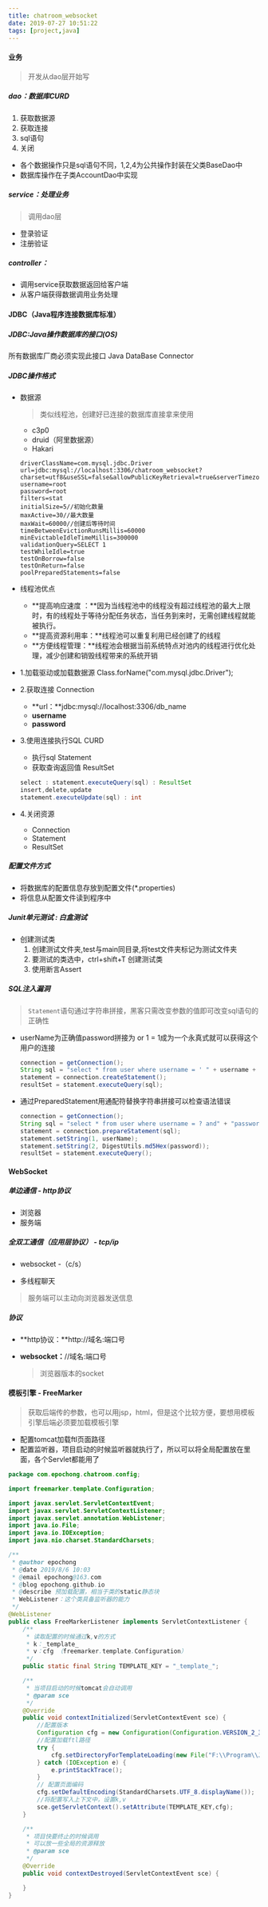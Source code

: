 ```yaml
---
title: chatroom_websocket
date: 2019-07-27 10:51:22
tags: [project,java]
---
```


#### 业务

> 开发从dao层开始写

##### dao：数据库CURD

1. 获取数据源
2. 获取连接
3. sql语句
4. 关闭

- 各个数据操作只是sql语句不同，1,2,4为公共操作封装在父类BaseDao中
- 数据库操作在子类AccountDao中实现

##### service：处理业务

> 调用dao层

- 登录验证
- 注册验证

##### controller：

- 调用service获取数据返回给客户端
- 从客户端获得数据调用业务处理

#### JDBC（Java程序连接数据库标准）

##### JDBC:Java操作数据库的接口(OS)

所有数据库厂商必须实现此接口
Java DataBase Connector

##### JDBC操作格式

- 数据源

    > 类似线程池，创建好已连接的数据库直接拿来使用

    - c3p0
    - druid（阿里数据源）
    - Hakari

    ```properties
    driverClassName=com.mysql.jdbc.Driver
    url=jdbc:mysql://localhost:3306/chatroom_websocket?charset=utf8&useSSL=false&allowPublicKeyRetrieval=true&serverTimezone=UTC
    username=root
    password=root
    filters=stat
    initialSize=5//初始化数量
    maxActive=30//最大数量
    maxWait=60000//创建后等待时间
    timeBetweenEvictionRunsMillis=60000
    minEvictableIdleTimeMillis=300000
    validationQuery=SELECT 1
    testWhileIdle=true
    testOnBorrow=false
    testOnReturn=false
    poolPreparedStatements=false
    ```

- 线程池优点

    - **提高响应速度 ：**因为当线程池中的线程没有超过线程池的最大上限时，有的线程处于等待分配任务状态，当任务到来时，无需创建线程就能被执行。 
    - **提高资源利用率：**线程池可以重复利用已经创建了的线程 
    - **方便线程管理：**线程池会根据当前系统特点对池内的线程进行优化处理，减少创建和销毁线程带来的系统开销

- 1.加载驱动或加载数据源
    Class.forName("com.mysql.jdbc.Driver");

-  2.获取连接 Connection

    - **url：**jdbc:mysql://localhost:3306/db_name
    - **username**
    - **password**

- 3.使用连接执行SQL CURD

    - 执行sql Statement
    - 获取查询返回值 ResultSet

    ```java
    select : statement.executeQuery(sql) : ResultSet
    insert,delete,update
    statement.executeUpdate(sql) : int
    ```

-  4.关闭资源
    - Connection
    - Statement
    - ResultSet

##### 配置文件方式

- 将数据库的配置信息存放到配置文件(*.properties)
- 将信息从配置文件读到程序中 

##### Junit单元测试 : 白盒测试

- 创建测试类
    1. 创建测试文件夹,test与main同目录,将test文件夹标记为测试文件夹 
    2. 要测试的类选中，ctrl+shift+T 创建测试类
    3. 使用断言Assert

##### SQL注入漏洞

> `Statement`语句通过字符串拼接，黑客只需改变参数的值即可改变sql语句的正确性

- userName为正确值password拼接为 or 1 = 1成为一个永真式就可以获得这个用户的连接

    ```java
    connection = getConnection();
    String sql = "select * from user where username = ' " + username + " ' and" + "password = '" + password "'";
    statement = connection.createStatement();
    resultSet = statement.executeQuery(sql);
    ```

- 通过PreparedStatement用通配符替换字符串拼接可以检查语法错误

    ```java
    connection = getConnection();
    String sql = "select * from user where username = ? and" + "password = ?";
    statement = connection.prepareStatement(sql);
    statement.setString(1, userName);
    statement.setString(2, DigestUtils.md5Hex(password));
    resultSet = statement.executeQuery();
    ```

#### WebSocket

##### 单边通信 - http协议

- 浏览器
- 服务端

##### 全双工通信（应用层协议） - tcp/ip

- websocket -（c/s） 

- 多线程聊天

> 服务端可以主动向浏览器发送信息

##### 协议

- **http协议：**http://域名:端口号

- **websocket：**//域名:端口号

    > 浏览器版本的socket

#### 模板引擎 - FreeMarker

> 获取后端传的参数，也可以用jsp，html，但是这个比较方便，要想用模板引擎后端必须要加载模板引擎

- 配置tomcat加载ftl页面路径
- 配置监听器，项目启动的时候监听器就执行了，所以可以将全局配置放在里面，各个Servlet都能用了

```java
package com.epochong.chatroom.config;

import freemarker.template.Configuration;

import javax.servlet.ServletContextEvent;
import javax.servlet.ServletContextListener;
import javax.servlet.annotation.WebListener;
import java.io.File;
import java.io.IOException;
import java.nio.charset.StandardCharsets;

/**
 * @author epochong
 * @date 2019/8/6 10:03
 * @email epochong@163.com
 * @blog epochong.github.io
 * @describe 预加载配置，相当于类的static静态块
 * WebListener：这个类具备监听器的能力
 */
@WebListener
public class FreeMarkerListener implements ServletContextListener {
    /**
     * 读取配置的时候通过k,v的方式
     * k：_template_
     * v：cfg （freemarker.template.Configuration）
     */
    public static final String TEMPLATE_KEY = "_template_";

    /**
     * 当项目启动的时候tomcat会自动调用
     * @param sce
     */
    @Override
    public void contextInitialized(ServletContextEvent sce) {
        //配置版本
        Configuration cfg = new Configuration(Configuration.VERSION_2_3_0);
        //配置加载ftl路径
        try {
            cfg.setDirectoryForTemplateLoading(new File("F:\\Program\\Java\\Maven\\chatroom_websocket\\src\\main\\webapp"));
        } catch (IOException e) {
            e.printStackTrace();
        }
        // 配置页面编码
        cfg.setDefaultEncoding(StandardCharsets.UTF_8.displayName());
        //将配置写入上下文中，设置k,v
        sce.getServletContext().setAttribute(TEMPLATE_KEY,cfg);
    }

    /**
     * 项目快要终止的时候调用
     * 可以放一些全局的资源释放
     * @param sce
     */
    @Override
    public void contextDestroyed(ServletContextEvent sce) {

    }
}
```

